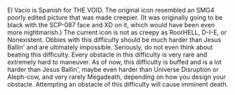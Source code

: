 El Vacio is Spanish for THE VOID. The original icon resembled an SMG4 poorly edited picture that was made creepier. (It was originally going to be black with the SCP-087 face and XD on it, which would have been even more nightmarish.) The current icon is not as creepy as RoorHELL, D-I-E, or Nonexistent. Obbies with this difficulty should be much harder than Jesus Ballin' and are ultimately impossible. Seriously, do not even think about beating this difficulty. Every obstacle in this difficulty is very rare and extremely hard to maneuver. As of now, this difficulty is buffed and is a lot harder than Jesus Ballin', maybe even harder than Universe Disruption or Aleph-cow, and very rarely Megadeath, depending on how you design your obstacle. Attempting an obstacle of this difficulty will cause imminent death.